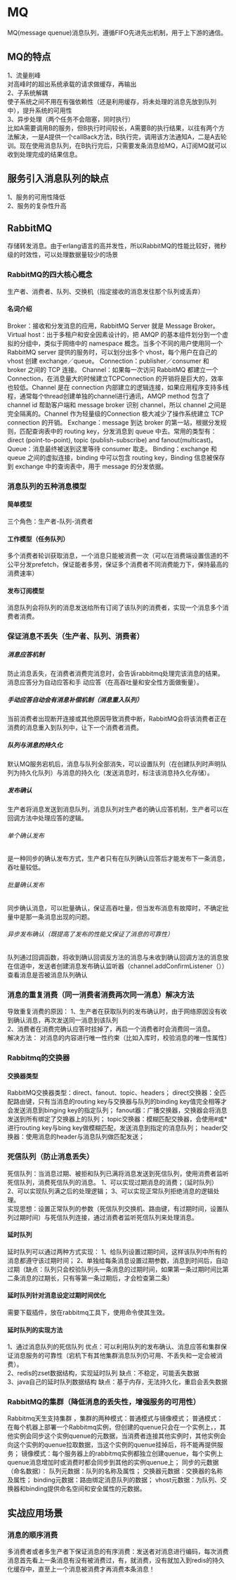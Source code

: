 # MQ  
MQ(message quenue)消息队列，遵循FIFO先进先出机制，用于上下游的通信。  
## MQ的特点  
1、流量削峰  
对高峰时的超出系统承载的请求做缓存，再输出  
2、子系统解耦  
使子系统之间不用在有强依赖性（还是利用缓存，将未处理的消息先放到队列中），提升系统的可用性  
3、异步处理（两个任务不会阻塞，同时执行）  
比如A需要调用B的服务，但B执行时间较长，A需要B的执行结果，以往有两个方法解决，一是A提供一个callBack方法，B执行完，调用该方法通知A，二是A去轮训。现在使用消息队列，在B执行完后，只需要发条消息给MQ，A订阅MQ就可以收到处理完成的结果信息。     
## 服务引入消息队列的缺点  
1、服务的可用性降低  
2、服务的复杂性升高 
## RabbitMQ  
存储转发消息。由于erlang语言的高并发性，所以RabbitMQ的性能比较好，微秒级的时效性，可以处理数据量较少的场景   
### RabbitMQ的四大核心概念  
生产者、消费者、队列、交换机（指定接收的消息发往那个队列或丢弃）  
#### 名词介绍  
Broker：接收和分发消息的应用，RabbitMQ Server 就是 Message Broker。
Virtual host：出于多租户和安全因素设计的，把 AMQP 的基本组件划分到一个虚拟的分组中，类似于网络中的 namespace 概念。当多个不同的用户使用同一个 RabbitMQ server 提供的服务时，可以划分出多个 vhost，每个用户在自己的 vhost 创建 exchange／queue。
Connection：publisher／consumer 和 broker 之间的 TCP 连接。
Channel：如果每一次访问 RabbitMQ 都建立一个 Connection，在消息量大的时候建立TCPConnection 的开销将是巨大的，效率也较低。Channel 是在 connection 内部建立的逻辑连接，如果应用程序支持多线程，通常每个thread创建单独的channel进行通讯，AMQP method 包含了 channel id 帮助客户端和 message broker 识别 channel，所以 channel 之间是完全隔离的。Channel 作为轻量级的Connection 极大减少了操作系统建立 TCP connection 的开销。 
Exchange：message 到达 broker 的第一站，根据分发规则，匹配查询表中的 routing key，分发消息到 queue 中去。常用的类型有：direct (point-to-point), topic (publish-subscribe) and fanout(multicast)。
Queue：消息最终被送到这里等待 consumer 取走。
Binding：exchange 和 queue 之间的虚拟连接，binding 中可以包含 routing key，Binding 信息被保存到 exchange 中的查询表中，用于 message 的分发依据。

### 消息队列的五种消息模型  
#### 简单模型   
三个角色：生产者-队列-消费者  
#### 工作模型（任务队列）  
多个消费者轮训获取消息，一个消息只能被消费一次（可以在消费端设置信道的不公平分发prefetch，保证能者多劳，保证多个消费者不同消费能力下，保持最高的消费速率）  
#### 发布订阅模型  
消息队列会将队列的消息发送给所有订阅了该队列的消费者，实现一个消息多个消费者消费。
### 保证消息不丢失（生产者、队列、消费者）  
##### 消息应答机制  
防止消息丢失，在消费者消费完消息时，会告诉rabbitmq处理完该消息的结果。消息应答分为自动应答和手 动应答（在高吞吐量和安全性方面做衡量）。  
##### 手动应答自动会有消息补偿机制（消息重入队列）  
当前消费者出现断开连接或其他原因导致消费中断，RabbitMQ会将该消费者正在消费的消息重入到队列中，让下一个消费者消费。
##### 队列与消息的持久化  
默认MQ服务宕机后，消息与队列全部消失，可以设置队列（在创建队列时声明队列为持久化队列）与消息的持久化（发送消息时，标注该消息持久化存储）。  

##### 发布确认  
生产者将消息发送到消息队列，消息队列对生产者的确认应答机制，生产者可以在回调方法中处理应答的逻辑。
###### 单个确认发布  
是一种同步的确认发布方式，生产者只有在队列确认应答后才能发布下一条消息，吞吐量较低。  
###### 批量确认发布  
同步确认消息，可以批量确认，保证高吞吐量，但当发布消息有故障时，不确定批量中是那一条消息出现的问题。
###### 异步发布确认（既提高了发布的性能又保证了消息的可靠性）   
队列通过回调函数，将收到确认回调反方法的消息与未收到确认回调方法的消息放在信道中，发送者创建消息发布确认监听器（channel.addConfirmListener（））查看消息是否被消息队列确认    
### 消息的重复消费（同一消费者消费两次同一消息）解决方法  
导致重复消费的原因：
1、生产者在获取队列的发布确认时，由于网络原因没有收到确认消息，再次发送同一消息到该队列  
2、消费者在消费完确认应答时挂掉了，再启一个消费者时会消费同一消息。  
解决方法：
对消息的内容进行唯一性约束（比如入库时，校验消息的唯一性属性）  

### Rabbitmq的交换器
#### 交换器类型  
RabbitMQ交换器类型：direct、fanout、topic、headers；
direct交换器：全匹配路由键，只有当消息的routing key与交换器与队列的binding key值完全相等才会发送消息到binging key的指定队列；
fanout器：广播交换器，交换器会将消息发送到所有绑定了交换器上的队列；
topic交换器：模糊匹配交换器，会使用#或*进行routing key与bing key做模糊匹配，发送消息到指定的消息队列；
header交换器：使用消息的header与消息队列做匹配发送；  
### 死信队列（防止消息丢失）  
死信队列：当消息过期、被拒和队列已满将消息发送到死信队列，使用消费者监听死信队列，消费死信队列的消息。
1、可以实现过期消息的消费；（延时队列）
2、可以实现队列满之后的处理逻辑；
3、可以实现正常队列拒绝消息的逻辑处理。   
实现思想：设置正常队列的参数（死信队列交换机、路由键，有过期时间，设置队列过期时间）与死信队列连接，通过消费者监听死信队列来处理消息。  
#### 延时队列  
延时队列可以通过两种方式实现：
1、给队列设置过期时间，这样该队列中所有的消息都遵守该过期时间；
2、单独给每条消息设置过期参数，消息到时间后，自动过期（缺点：队列只会校验队列头一条消息的过期时间，如果第一条过期时间比第二条消息的过期长，只有等第一条过期后，才会检查第二条）  
#### 延时队列针对消息设定过期时间优化  
需要下载插件，放在rabbitmq工具下，使用命令使其生效。  
#### 延时队列的实现方法  
1、通过消息队列的死信队列   优点：可以利用队列的发布确认、消息应答和集群保证消息服务的可靠性（宕机下有其他集群消息队列仍可用、不丢失和一定会被消费）。  
2、redis的zset数据结构，实现延时队列   缺点：不稳定，可能丢失数据  
3、java自己的延时队列数据结构  缺点：基于内存，无法持久化，重启会丢失数据
### RabbitMQ的集群（降低消息的丢失性，增强服务的可用性）  
Rabbitmq天生支持集群  ，集群的两种模式：普通模式与镜像模式；
普通模式：在每个机器上部署一个Rabbitmq实例，但创建的quenue只会在一个实例上，，其他实例会同步这个实例quenue的元数据，当消费者连接其他实例时，其他实例会向这个实例的quenue拉取数据，当这个实例的quenue挂掉后，将不能再提供服务；
镜像模式：每个服务器上的rabbitmq实例都独立创建quenue，每个实例上quenue消息增加时或消费时都会同步到其他的实例quenue上；
同步的元数据（命名数据）：
队列元数据：队列的名称及属性；
交换器元数据：交换器的名称及属性；
binding元数据：路由绑定消息队列的数据；
vhost元数据：为队列、交换器和binding提供命名空间和安全属性的元数据。
## 实战应用场景  
### 消息的顺序消费  
多消费者或者多生产者下保证消息的有序消费：发送者对消息进行编码，每次消费消息首先看上一条消息有没有被消费过，有，就消费，没有就加入到redis的持久化缓存中，直至上一个消息被消费才再消费本条消息！
